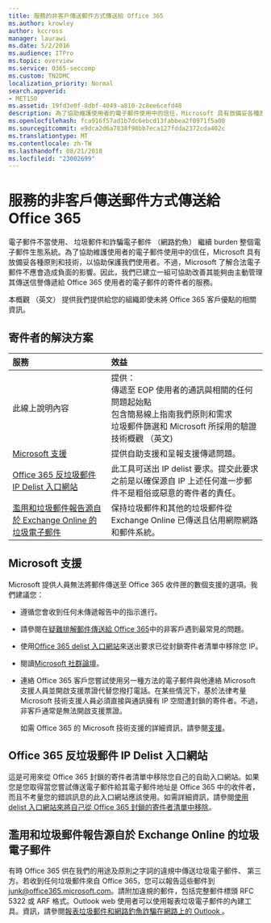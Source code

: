 ```yaml
---
title: 服務的非客戶傳送郵件方式傳送給 Office 365
ms.author: krowley
author: kccross
manager: laurawi
ms.date: 5/2/2016
ms.audience: ITPro
ms.topic: overview
ms.service: O365-seccomp
ms.custom: TN2DMC
localization_priority: Normal
search.appverid:
- MET150
ms.assetid: 19fd3e0f-8dbf-4049-a810-2c8ee6cefd48
description: 為了協助維護使用者的電子郵件使用中的信任，Microsoft 具有放備妥各種原則和技術，以協助保護我們使用者。
ms.openlocfilehash: fca916f57ad1b7dc6ebcd13fabbea2f0971f5a00
ms.sourcegitcommit: e9dca2d6a7838f98bb7eca127fdda2372cda402c
ms.translationtype: MT
ms.contentlocale: zh-TW
ms.lasthandoff: 08/21/2018
ms.locfileid: "23002699"
---
```

# <a name="services-for-non-customers-sending-mail-to-office-365"></a>服務的非客戶傳送郵件方式傳送給 Office 365
  
電子郵件不當使用、 垃圾郵件和詐騙電子郵件 （網路釣魚） 繼續 burden 整個電子郵件生態系統。為了協助維護使用者的電子郵件使用中的信任，Microsoft 具有放備妥各種原則和技術，以協助保護我們使用者。不過，Microsoft 了解合法電子郵件不應會造成負面的影響。因此，我們已建立一組可協助改善其能夠由主動管理其傳送信譽傳遞給 Office 365 使用者的電子郵件的寄件者的服務。
  
本概觀 （英文） 提供我們提供給您的組織即使未將 Office 365 客戶優點的相關資訊。
  
## <a name="sender-solutions"></a>寄件者的解決方案
<a name="sectionSection0"> </a>

|**服務**|**效益**|
|:-----|:-----|
|此線上說明內容  <br/> | 提供：  <br/>  傳遞至 EOP 使用者的通訊與相關的任何問題起始點  <br/>  包含簡易線上指南我們原則和需求  <br/>  垃圾郵件篩選和 Microsoft 所採用的驗證技術概觀 （英文)  <br/> |
|[Microsoft 支援](services-for-non-customers.md#AboutSupport) <br/> |提供自助支援和呈報支援傳遞問題。  <br/> |
|[Office 365 反垃圾郵件 IP Delist 入口網站](services-for-non-customers.md#DelistPortal) <br/> |此工具可送出 IP delist 要求。提交此要求之前是以確保源自 IP 上述任何進一步郵件不是粗俗或惡意的寄件者的責任。  <br/> |
|[濫用和垃圾郵件報告源自於 Exchange Online 的垃圾電子郵件](services-for-non-customers.md#ReportOurJunk) <br/> |保持垃圾郵件和其他的垃圾郵件從 Exchange Online 已傳送且佔用網際網路和郵件系統。  <br/> |
   
## <a name="microsoft-support"></a>Microsoft 支援
<a name="AboutSupport"> </a>

Microsoft 提供人員無法將郵件傳送至 Office 365 收件匣的數個支援的選項。我們建議您：
  
- 遵循您會收到任何未傳遞報告中的指示進行。
    
- 請參閱在[疑難排解郵件傳送給 Office 365](troubleshooting-mail-sent-to-office-365.md)中的非客戶遇到最常見的問題。
    
- 使用[Office 365 delist 入口網站](https://sender.office.com)來送出要求已從封鎖寄件者清單中移除您 IP。 
    
- 閱讀[Microsoft 社群論壇](https://community.office365.com/en-us/f/)。
    
- 連絡 Office 365 客戶您嘗試使用另一種方法的電子郵件與他連絡 Microsoft 支援人員並開啟支援票證代替您撥打電話。在某些情況下，基於法律考量 Microsoft 技術支援人員必須直接與通訊擁有 IP 空間遭封鎖的寄件者。不過，非客戶通常是無法開啟支援票證。
    
     如需 Office 365 的 Microsoft 技術支援的詳細資訊，請參閱[支援](https://technet.microsoft.com/library/office-365-support.aspx)。
    
## <a name="office-365-anti-spam-ip-delist-portal"></a>Office 365 反垃圾郵件 IP Delist 入口網站
<a name="DelistPortal"> </a>

這是可用來從 Office 365 封鎖的寄件者清單中移除您自己的自助入口網站。如果您是您取得當您嘗試傳送電子郵件給其電子郵件地址是 Office 365 中的收件者，而且不考量您的錯誤訊息的此入口網站應該使用。如需詳細資訊，請參閱[使用 delist 入口網站來將自己從 Office 365 封鎖的寄件者清單中移除](use-the-delist-portal-to-remove-yourself-from-the-office-365-blocked-senders-lis.md)。
  
## <a name="abuse-and-spam-reporting-for-junk-email-originating-from-exchange-online"></a>濫用和垃圾郵件報告源自於 Exchange Online 的垃圾電子郵件
<a name="ReportOurJunk"> </a>

有時 Office 365 供在我們的用途及原則之字詞的違規中傳送垃圾電子郵件、 第三方。若收到任何垃圾郵件來自 Office 365，您可以報告這些郵件到[junk@office365.microsoft.com](mailto:junk@office365.microsoft.com)。請附加違規的郵件，包括完整郵件標頭 RFC 5322 或 ARF 格式。Outlook web 使用者可以使用報表垃圾電子郵件的內建工具。資訊，請參閱[報表垃圾郵件和網路釣魚詐騙在網路上的 Outlook ](report-junk-email-and-phishing-scams-in-outlook-on-the-web-eop.md)。
  

